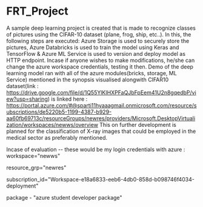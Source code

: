 # FRT_Project
A sample deep learning project is created that is made to recognize classes of pictures using the CIFAR-10 dataset (plane, frog, ship, etc..). In this, the following steps are executed: Azure Storage is used to securely store the pictures, Azure Databricks is used to train the model using Keras and TensorFlow & Azure ML Service is used to version and deploy model as HTTP endpoint.
Incase if anyone wishes to make modifications, he/she can change the azure workspace credentials, testing it then.
Demo of the deep learning model ran with all of the azure modules(bricks, storage, ML Service) mentioned in the synopsis  visualised alongwith CIFAR10 dataset(link : https://drive.google.com/file/d/1Q55YlKIHXPFaQJbFpEem41U2n8gqedbP/view?usp=sharing) is linked here : https://portal.azure.com/#@sparti11hyaaagmail.onmicrosoft.com/resource/subscriptions/de5220b5-1199-4387-b929-aa60fb69713c/resourceGroups/newres/providers/Microsoft.DesktopVirtualization/workspaces/newws/overview
This on further development is planned for the classification of X-ray images that could be employed in the medical sector as preferably mentioned.

Incase of evaluation -- these would be my login credentials with azure :
workspace="newws"

resource_grp="newres"

subscription_id="Workspace-e18a6833-eeb6-4db0-858d-b098746f4034-deployment"

package  - "azure student developer package"
